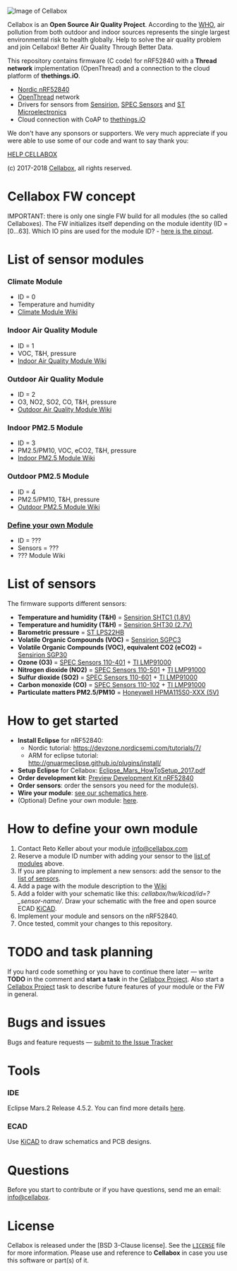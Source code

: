 ![Image of Cellabox](https://raw.githubusercontent.com/cellabox/cellabox/master/doc/cellabox_opensource_logo.png)

Cellabox is an **Open Source Air Quality Project**. According to the [WHO](http://www.who.int/phe/news/march-2017/en/), air pollution from both outdoor and indoor sources represents the single largest environmental risk to health globally.
Help to solve the air quality problem and join Cellabox! Better Air Quality Through Better Data.

This repository contains firmware (C code) for nRF52840 with a **Thread network** implementation (OpenThread) and a connection to the cloud platform of **thethings.iO**.
* [Nordic nRF52840](https://www.nordicsemi.com/eng/Products/nRF52840)
* [OpenThread](https://openthread.io/) network
* Drivers for sensors from [Sensirion](https://www.sensirion.com), [SPEC Sensors](https://www.spec-sensors.com/) and [ST Microelectronics](http://www.st.com/en/mems-and-sensors/lps22hb.html)
* Cloud connection with CoAP to [thethings.iO](https://thethings.io/)

We don't have any sponsors or supporters.
We very much appreciate if you were able to use some of our code and want to say thank you:

[HELP CELLABOX](https://www.cellabox.com/support)

(c) 2017-2018 [Cellabox](https://www.cellabox.com), all rights reserved.

# Cellabox FW concept

IMPORTANT: there is only one single FW build for all modules (the so called Cellaboxes). The FW initializes itself depending on the module identity (ID = [0...63].
Which IO pins are used for the module ID? - [here is the pinout](https://github.com/cellabox/cellabox/wiki/FW:-pinout-nRF52840).

# List of sensor modules

### Climate Module
* ID = 0
* Temperature and humidity
* [Climate Module Wiki](https://github.com/cellabox/cellabox/wiki/ID=0:-Climate-Module)
	
### Indoor Air Quality Module
* ID = 1
* VOC, T&H, pressure
* [Indoor Air Quality Module Wiki](https://github.com/cellabox/cellabox/wiki/ID=1:-Indoor-Air-Quality-Module)
	
### Outdoor Air Quality Module
* ID = 2
* O3, NO2, SO2, CO, T&H, pressure
* [Outdoor Air Quality Module Wiki](https://github.com/cellabox/cellabox/wiki/ID=2:-Outdoor-Air-Quality-Module)
	
### Indoor PM2.5 Module
* ID = 3
* PM2.5/PM10, VOC, eCO2, T&H, pressure
* [Indoor PM2.5 Module Wiki](https://github.com/cellabox/cellabox/wiki/ID=3:-Indoor-PM2.5-Module)

### Outdoor PM2.5 Module
* ID = 4
* PM2.5/PM10, T&H, pressure
* [Outdoor PM2.5 Module Wiki](https://github.com/cellabox/cellabox/wiki/ID=4:-Outdoor-PM2.5-Module)

### [Define your own Module](#how-to-define-your-own-module)
* ID = ???
* Sensors = ???
* ??? Module Wiki

# List of sensors

The firmware supports different sensors:

* **Temperature and humidity (T&H)** = [Sensirion SHTC1 (1.8V)](https://github.com/cellabox/cellabox/blob/master/hw/datasheets/Sensirion_Humidity_Sensors_SHTC1_Datasheet_V4.pdf)
* **Temperature and humidity (T&H)** = [Sensirion SHT30 (2.7V)](https://github.com/cellabox/cellabox/blob/master/hw/datasheets/Sensirion_Humidity_Sensors_SHT30_Datasheet_V4.pdf)
* **Barometric pressure** = [ST LPS22HB](https://github.com/cellabox/cellabox/blob/master/hw/datasheets/ST_BarometricPressure_Sensor_LPS22HB_Datasheet.pdf)
* **Volatile Organic Compounds (VOC)** = [Sensirion SGPC3](https://github.com/cellabox/cellabox/blob/master/hw/datasheets/Sensirion_Gas_Sensors_SGPC3_Preliminary_Datasheet.pdf)
* **Volatile Organic Compounds (VOC), equivalent CO2 (eCO2)** = [Sensirion SGP30](https://github.com/cellabox/cellabox/blob/master/hw/datasheets/Sensirion_Gas_Sensors_SGP30_Preliminary_Datasheet.pdf)
* **Ozone (O3)** = [SPEC Sensors 110-401](https://github.com/cellabox/cellabox/blob/master/hw/datasheets/SPEC-SENSORS_3SP_O3_5-P-Package-110-401.pdf) + [TI LMP91000](https://github.com/cellabox/cellabox/blob/master/hw/datasheets/TI_LMP91000_AnalogFrontEnd_GasSensors_2016.pdf)
* **Nitrogen dioxide (NO2)** = [SPEC Sensors 110-501](https://github.com/cellabox/cellabox/blob/master/hw/datasheets/SPEC-SENSORS_3SP_NO2_5-P-Package-110-501.pdf) + [TI LMP91000](https://github.com/cellabox/cellabox/blob/master/hw/datasheets/TI_LMP91000_AnalogFrontEnd_GasSensors_2016.pdf)
* **Sulfur dioxide (SO2)** = [SPEC Sensors 110-601](https://github.com/cellabox/cellabox/blob/master/hw/datasheets/SPEC-SENSORS_3SP_SO2_20-P-Package-110-601.pdf) + [TI LMP91000](https://github.com/cellabox/cellabox/blob/master/hw/datasheets/TI_LMP91000_AnalogFrontEnd_GasSensors_2016.pdf)
* **Carbon monoxide (CO)** = [SPEC Sensors 110-102](https://github.com/cellabox/cellabox/blob/master/hw/datasheets/SPEC-SENSORS_3SP_CO_1000-P-Package-110-102.pdf) + [TI LMP91000](https://github.com/cellabox/cellabox/blob/master/hw/datasheets/TI_LMP91000_AnalogFrontEnd_GasSensors_2016.pdf)
* **Particulate matters PM2.5/PM10** = [Honeywell HPMA115S0-XXX (5V)](https://github.com/cellabox/cellabox/blob/master/hw/datasheets/Honeywell_PM2.5_PM10_ParticleSensor_HPMA115SO-XXX_Datasheet.pdf)

# How to get started

* **Install Eclipse** for nRF52840:
	* Nordic tutorial: https://devzone.nordicsemi.com/tutorials/7/
	* ARM for eclipse tutorial: http://gnuarmeclipse.github.io/plugins/install/
* **Setup Eclipse** for Cellabox: [Eclipse_Mars_HowToSetup_2017.pdf](/doc/Eclipse_Mars_HowToSetup_2017.pdf)
* **Order development kit**: [Preview Development Kit nRF52840](https://www.nordicsemi.com/eng/Products/nRF52840-Preview-DK)
* **Order sensors**: order the sensors you need for the module(s).
* **Wire your module**: [see our schematics here](https://github.com/cellabox/cellabox/tree/master/hw/kicad).
* (Optional) Define your own module: [here](#how-to-define-your-own-module).

# How to define your own module

1. Contact Reto Keller about your module info@cellabox.com
2. Reserve a module ID number with adding your sensor to the [list of modules](#list-of-sensor-modules) above.
3. If you are planning to implement a new sensors: add the sensor to the [list of sensors](#list-of-sensors).
4. Add a page with the module description to the [Wiki](https://github.com/cellabox/cellabox/wiki)
5. Add a folder with your schematic like this: *cellabox/hw/kicad/id=?_sensor-name/*. Draw your schematic with the free and open source ECAD [KiCAD](http://kicad-pcb.org/).
6. Implement your module and sensors on the nRF52840.
7. Once tested, commit your changes to this repository.

# TODO and task planning

If you hard code something or you have to continue there later — write **TODO** in the comment and **start a task** in the [Cellabox Project](https://github.com/cellabox/cellabox/projects/4). Also start a [Cellabox Project](https://github.com/cellabox/cellabox/projects/4) task to describe future features of your module or the FW in general.

# Bugs and issues

Bugs and feature requests — [submit to the Issue Tracker](https://github.com/cellabox/cellabox/issues)

# Tools
### IDE
Eclipse Mars.2 Release 4.5.2. You can find more details [here](/doc/Eclipse_Mars_HowToSetup_2017.pdf).

### ECAD
Use [KiCAD](http://kicad-pcb.org/) to draw schematics and PCB designs.

# Questions

Before you start to contribute or if you have questions, send me an email: <info@cellabox>.

# License

Cellabox is released under the [BSD 3-Clause license]. See the [`LICENSE`](https://github.com/cellabox/cellabox/blob/master/LICENSE) file for more information.
Please use and reference to **Cellabox** in case you use this software or part(s) of it.
